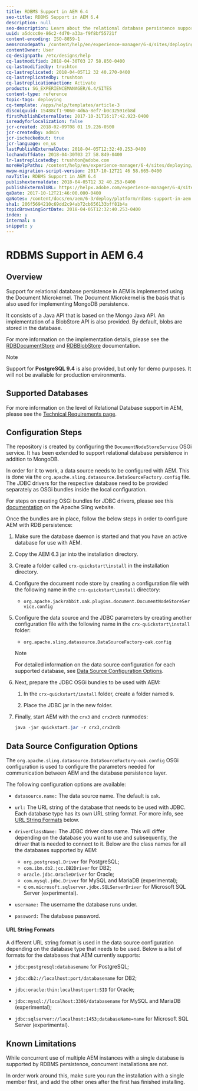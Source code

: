 ```yaml
---
title: RDBMS Support in AEM 6.4
seo-title: RDBMS Support in AEM 6.4
description: null
seo-description: Learn about the relational database persistence support in AEM 6.4 and the available configuration options.
uuid: a5dccc0e-86c2-4d70-a33a-f9f8bf55721f
content-encoding: ISO-8859-1
aemsrcnodepath: /content/help/en/experience-manager/6-4/sites/deploying/using/rdbms-support-in-aem
contentOwner: User
cq-designpath: /etc/designs/help
cq-lastmodified: 2018-04-30T03 27 58.850-0400
cq-lastmodifiedby: trushton
cq-lastreplicated: 2018-04-05T12 32 40.270-0400
cq-lastreplicatedby: trushton
cq-lastreplicationaction: Activate
products: SG_EXPERIENCEMANAGER/6.4/SITES
content-type: reference
topic-tags: deploying
cq-template: /apps/help/templates/article-3
discoiquuid: 15488cf1-9060-4d6a-8ef7-b0c32591eb8d
firstPublishExternalDate: 2017-10-31T16:17:42.923-0400
isreadyforlocalization: false
jcr-created: 2018-02-09T08 01 19.226-0500
jcr-createdby: admin
jcr-ischeckedout: true
jcr-language: en_us
lastPublishExternalDate: 2018-04-05T12:32:40.253-0400
lochandoffdate: 2018-04-30T03 27 58.849-0400
lr-lastreplicatedby: trushton@adobe.com
moreHelpPaths: /content/help/en/experience-manager/6-4/sites/deploying/morehelp/deploying;/content/help/en/experience-manager/6-4/sites/deploying/morehelp/deploying
mwpw-migration-script-version: 2017-10-12T21 46 58.665-0400
navTitle: RDBMS Support in AEM 6.4
publishexternaldate: 2018-04-05T12 32 40.253-0400
publishExternalURL: https://helpx.adobe.com/experience-manager/6-4/sites/deploying/using/rdbms-support-in-aem.html
qaDate: 2017-10-12T21:46:00.000-0400
qaNotes: /content/docs/en/aem/6-3/deploy/platform/rdbms-support-in-aem
sha1: 206f5694210c69dd2c94ab72cb656133bff81b4a
topicBrowsingSortDate: 2018-04-05T12:32:40.253-0400
index: y
internal: n
snippet: y
---
```


# RDBMS Support in AEM 6.4

## Overview
Support for relational database persistence in AEM is implemented using the Document Microkernel. The Document Microkernel is the basis that is also used for implementing MongoDB persistence.

It consists of a Java API that is based on the Mongo Java API. An implementation of a BlobStore API is also provided. By default, blobs are stored in the database.

For more information on the implementation details, please see the [RDBDocumentStore](http://jackrabbit.apache.org/oak/docs/apidocs/org/apache/jackrabbit/oak/plugins/document/rdb/RDBDocumentStore.html) and [RDBBlobStore](http://jackrabbit.apache.org/oak/docs/apidocs/org/apache/jackrabbit/oak/plugins/document/rdb/RDBBlobStore.html) documentation.

>[!NOTE]
>
>Support for **PostgreSQL 9.4** is also provided, but only for demo purposes. It will not be available for production environments.

## Supported Databases
For more information on the level of Relational Database support in AEM, please see the [Technical Requirements page](technical-requirements.md).

## Configuration Steps
The repository is created by configuring the `DocumentNodeStoreService` OSGi service. It has been extended to support relational database persistence in addition to MongoDB.

In order for it to work, a data source needs to be configured with AEM. This is done via the `org.apache.sling.datasource.DataSourceFactory.config` file. The JDBC drivers for the respective database need to be provided separately as OSGi bundles inside the local configuration.

For steps on creating OSGi bundles for JDBC drivers, please see this [documentation](https://sling.apache.org/documentation/bundles/datasource-providers.html#convert-driver-jars-to-bundle) on the Apache Sling website.

Once the bundles are in place, follow the below steps in order to configure AEM with RDB persistence:

1. Make sure the database daemon is started and that you have an active database for use with AEM. 
1. Copy the AEM 6.3 jar into the installation directory.
1. Create a folder called `crx-quickstart\install` in the installation directory.
1. Configure the document node store by creating a configuration file with the following name in the `crx-quickstart\install` directory:

    * `org.apache.jackrabbit.oak.plugins.document.DocumentNodeStoreService.config`

1. Configure the data source and the JDBC parameters by creating another configuration file with the following name in the `crx-quickstart\install` folder:

    * `org.apache.sling.datasource.DataSourceFactory-oak.config`

   >[!NOTE]
   >
   >For detailed information on the data source configuration for each supported database, see [Data Source Configuration Options](rdbms-support-in-aem.md#main-pars_title_2).

1. Next, prepare the JDBC OSGi bundles to be used with AEM:

    1. In the `crx-quickstart/install` folder, create a folder named `9`.
    
    1. Place the JDBC jar in the new folder.

1. Finally, start AEM with the `crx3` and `crx3rdb` runmodes:

   ```java
   java -jar quickstart.jar -r crx3,crx3rdb
   ```

## Data Source Configuration Options
The `org.apache.sling.datasource.DataSourceFactory-oak.config` OSGi configuration is used to configure the parameters needed for communication between AEM and the database persistence layer.

The following configuration options are available:

* `datasource.name:` The data source name. The default is `oak`.

* `url:` The URL string of the database that needs to be used with JDBC. Each database type has its own URL string format. For more info, see [URL String Formats](rdbms-support-in-aem.md#main-pars_title_4) below.  

* `driverClassName:` The JDBC driver class name. This will differ depending on the database you want to use and subsequently, the driver that is needed to connect to it. Below are the class names for all the databases supported by AEM:

    * `org.postgresql.Driver` for PostgreSQL;
    * `com.ibm.db2.jcc.DB2Driver` for DB2;
    * `oracle.jdbc.OracleDriver` for Oracle;
    * `com.mysql.jdbc.Driver` for MySQL and MariaDB (experimental);
    * c `om.microsoft.sqlserver.jdbc.SQLServerDriver` for Microsoft SQL Server (experimental).

* `username:` The username the database runs under.  

* `password:` The database password.

#### URL String Formats
A different URL string format is used in the data source configuration depending on the database type that needs to be used. Below is a list of formats for the databases that AEM currently supports:

* `jdbc:postgresql:databasename` for PostgreSQL;  

* `jdbc:db2://localhost:port/databasename` for DB2;
* `jdbc:oracle:thin:localhost:port:SID` for Oracle;
* `jdbc:mysql://localhost:3306/databasename` for MySQL and MariaDB (experimental);  

* `jdbc:sqlserver://localhost:1453;databaseName=name` for Microsoft SQL Server (experimental).

## Known Limitations
While concurrent use of multiple AEM instances with a single database is supported by RDBMS persistence, concurrent installations are not.

In order work around this, make sure you run the installation with a single member first, and add the other ones after the first has finished installing.

